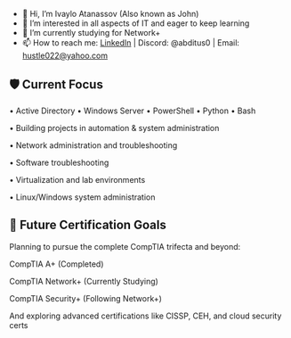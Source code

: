 - 👋 Hi, I’m Ivaylo Atanassov (Also known as John)
- 👀 I’m interested in all aspects of IT and eager to keep learning
- 🌱 I’m currently studying for Network+
- 📫 How to reach me: [LinkedIn](https://www.linkedin.com/in/ivaylo-atanassov-072105176/) | Discord: @abditus0 | Email: hustle022@yahoo.com

## 🛡️ Current Focus

  • Active Directory • Windows Server • PowerShell • Python • Bash
  
  • Building projects in automation & system administration
  
  • Network administration and troubleshooting
  
  • Software troubleshooting
  
  • Virtualization and lab environments
  
  • Linux/Windows system administration

## 🎯 Future Certification Goals

Planning to pursue the complete CompTIA trifecta and beyond:

CompTIA A+ (Completed)

CompTIA Network+ (Currently Studying)

CompTIA Security+ (Following Network+)

And exploring advanced certifications like CISSP, CEH, and cloud security certs

<!---
Abditus0/Abditus0 is a ✨ special ✨ repository because its `README.md` (this file) appears on your GitHub profile.
You can click the Preview link to take a look at your changes.
--->
